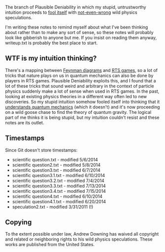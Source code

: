 The branch of Plausible Deniability in which my stupid, untrustworthy intuition proceeds to [fool itself](https://www.lhup.edu/~DSIMANEK/cargocul.htm) with [not-even-wrong](http://rationalwiki.org/wiki/Not_even_wrong) wild physics speculations.

I'm writing these notes to remind myself about what I've been thinking about rather than to make any sort of sense, so these notes will probably look like gibberish to anyone but me. If you insist on reading them anyway, writeup.txt is probably the best place to start.

WTF is my intuition thinking?
-----------------------------

There's a mapping between [Feynman diagrams](https://en.wikipedia.org/wiki/Feynman_diagram) and [RTS games](https://en.wikipedia.org/wiki/Real-time_strategy), so a lot of tricks that nature plays on us in quantum mechanics can also be done by players in RTS games. Plausible Deniability exploits this, and I found that a lot of these tricks that sound weird and arbitrary in the context of particle physics suddenly make a lot of sense when used in RTS games. In the past, looking at existing physics theories in a different way often led to new discoveries. So my stupid intuition somehow fooled itself into thinking that it [understands quantum mechanics](https://www.youtube.com/watch?v=w3ZRLllWgHI) (which it doesn't) and it's now proceeding on a wild goose chase to find the theory of quantum gravity. The logical part of me thinks it is being stupid, but my intuition couldn't resist and these notes are its outlet.

Timestamps
----------

Since Git doesn't store timestamps:

- scientific question.txt - modified 5/6/2014
- scientific question2.txt - modified 5/8/2014
- scientific question3.txt - modified 6/7/2014
- scientific question3.1.txt - modified 6/10/2014
- scientific question3.2.txt - modified 7/4/2014
- scientific question3.3.txt - modified 7/13/2014
- scientific question3.4.txt - modified 7/15/2014
- scientific question4.txt - modified 6/10/2014
- scientific question4.1.txt - modified 6/20/2014
- speculation2.txt - modified 3/31/2011 (!)

Copying
-------
To the extent possible under law, Andrew Downing has waived all copyright and related or neighboring rights to his wild physics speculations. These works are published from the United States.
